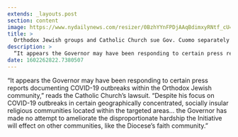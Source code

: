 ```yaml
--- 
extends: _layouts.post 
section: content 
image: https://www.nydailynews.com/resizer/0BzhYYnFPDjAAqBdimxyRNtf_cU=/1200x0/center/middle/cloudfront-us-east-1.images.arcpublishing.com/tronc/ZHVB6PRFJJBGPHF6O6D6B47NXY.JPG 
title: > 
  Orthodox Jewish groups and Catholic Church sue Gov. Cuomo separately over COVID-19 shutdowns 
description: > 
  “It appears the Governor may have been responding to certain press reports documenting COVID-19 outbreaks within the Orthodox Jewish community,” reads the Catholic Church’s lawsuit.“Despite his focus on COVID-19 outbreaks in certain geographically concentrated, socially insular religious communities located within the targeted areas... the Governor has made no attempt to ameliorate the disproportionate hardship the Initiative will effect on other communities, like the Diocese’s faith community.” 
date: 1602262822.7380507 
--- 
```

“It appears the Governor may have been responding to certain press reports documenting COVID-19 outbreaks within the Orthodox Jewish community,” reads the Catholic Church’s lawsuit. “Despite his focus on COVID-19 outbreaks in certain geographically concentrated, socially insular religious communities located within the targeted areas... the Governor has made no attempt to ameliorate the disproportionate hardship the Initiative will effect on other communities, like the Diocese’s faith community.”